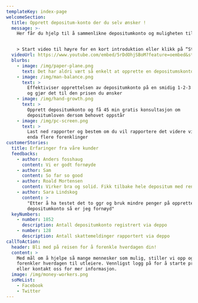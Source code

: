 ```yaml
---
templateKey: index-page
welcomeSection:
  title: Opprett depositum-konto der du selv ønsker !
  message: >-
    Her får du hjelp til å sammenlikne depositumkonto og muligheten til å velge den som passer best for deg!


    > Start video til høyre for en kort introduktion eller klikk på “Start nå” for at komme igang.
  videoUrl: https://www.youtube.com/embed/5rDdOhjSBoM?feature=oembed&start&end&wmode=opaque&loop=0&controls=1&mute=0&rel=0&modestbranding=0
  blurbs:
    - image: /img/paper-plane.png
      text: Det har aldri vært så enkelt at opprette en depositumskonto
    - image: /img/man-balance.png
      text: >
        Effektiviser opprettelsen av depositumkonto på en smidig 1-2-3 prosess
        og gjør det til den prisen du ønsker
    - image: /img/hand-growth.png
      text: >
        Opprett depositumkonto og få 45 min gratis konsultasjon om
        depositumloven dersom behovet oppstår
    - image: /img/pc-screen.png
      text: >
        Last ned rapporter og bestem om du vil rapportere det videre via oss for
        enda flere forenklinger
customerStories:
  title: Erfaringer fra våre kunder
  feedbacks:
    - author: Anders fosshaug
      content: Vi er godt fornøyde
    - author: Sam
      content: So far so good
    - author: Roald Mortensen
      content: Virker bra og solid. Fikk tilbake hele depositum med renter
    - author: Sara Lindskog
      content: >
        "Etter å ha testet det to ggr og bruk mindre penger på opprettelse av
        depositumkonto så er jeg fornøyd"
  keyNumbers:
    - number: 1852
      description: Antall depositumkonto registrert via deppo​
    - number: 128
      description: Antall skattemeldinger rapportert via deppo
callToAction:
  header: Bli med på reisen for å forenkle hverdagen din!
  content: >
    Med mål om å hjelpe så mange mennesker som mulig, stiller vi opp og
    forenkler hverdagen til utleiere. Vennligst logg på for å starte prosess
    eller kontakt oss for mer informasjon.
  image: /img/money-workers.png
  soMeList:
    - Facebook
    - Twitter
---
```

